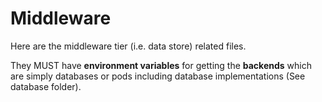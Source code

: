 # Middleware
Here are the middleware tier (i.e. data store) related files.

They MUST have **environment variables** for getting the **backends** which are simply databases or pods including database implementations (See database folder).